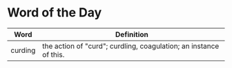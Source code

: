 # Word of the Day

|Word|Definition|
|---|---|
|curding|the action of "curd"; curdling, coagulation; an instance of this.|